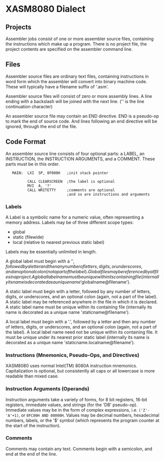 ﻿# XASM8080 Dialect

## Projects

Assembler jobs consist of one or more assembler source files, containing the instructions
which make up a program.  There is no project file, the project contents are specified
on the assembler command line.

## Files

Assembler source files are ordinary text files, containing instructions in word form which
the assembler will convert into binary machine code.  These will typically have a filename
suffix of '.asm'.

Assembler source files will consist of zero or more assembly lines.  A line ending with a
backslash will be joined with the next line. ('\' is the line continuation character)

An assembler source file may contain an END directive.  END is a pseudo-op to mark the end
of source code.  And lines following an end directive will be ignored, through the end of
the file.

## Code Format
An assembler source line consists of four optional parts: a LABEL, an INSTRUCTION, the
INSTRUCTION ARGUMENTS, and a COMMENT.  These parts must be in this order.

```
   MAIN:  LXI  SP, 0F000H   ;init stack pointer

          CALL CLEARSCREEN  ;the label is optional
          MVI  A, '?'
          CALL WRITETTY     ;comments are optional
                            ;and so are instructions and arguments
 ```
### Labels

A Label is a symbolic name for a numeric value, often representing a memory address.  Labels
may be of three different scope types:

 - global
 - static (filewide)
 - local (relative to nearest previous static label)

Labels may be essentially unlimited in length.

A global label must begin with a '$', followed by a letter and then any number of letters,
digits, or underscores, and an optional colon (not a part of the label).  Global files may
be referenced by all files in a project.  A global label name must be unique within its
containing file (internally its name is decorated as a unique name
'$globalname@filename').

A static label must begin with a letter, followed by any number of letters,
digits, or underscores, and an optional colon (again, not a part of the label).  A static
label may be referenced anywhere in the file in which it is declared.  A static label name
must be unique within its containing file (internally its name is decorated as a unique
name 'staticname@filename').

A local label must begin with a '.', followed by a letter and then any number of letters,
digits, or underscores, and an optional colon (again, not a part of the label).  A local
label name need not be unique within its containing file.  It must be unique under its
nearest prior static label (internally its name is decorated as a unique name
'staticname.localname@filename').

### Instructions (Mnemonics, Pseudo-Ops, and Directives)

XASM8080 uses normal Intel(TM) 8080A instruction mnemonics.  Capitalization is optional,
but consistently all caps or all lowercase is more readable than mixed case.

### Instruction Arguments (Operands)

Instruction arguments take a variety of forms, for 8 bit registers, 16-bit registers,
immediate values, and strings (for the 'DB' pseudo-op).  Immediate values may be in the
form of complex expressions, i.e. ```('Z'-'A'+1)```, or ```0FC00H AND 08000H```.
Values may be decimal numbers, hexadecimal numbers, labels, or the '$' symbol (which
represents the program counter at the start of the instruction).


### Comments

Comments may contain any text.  Comments begin with a semicolon, and end at the end of
the line.
